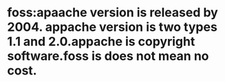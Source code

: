 # foss:apaache version is released by 2004. appache version is two types 1.1 and 2.0.appache is copyright software.foss is does not mean no cost.
